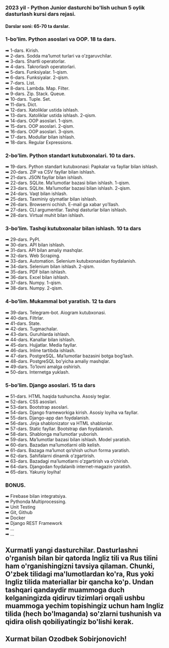 ### 2023 yil - Python Junior dasturchi bo'lish uchun 5 oylik dasturlash kursi dars rejasi.
#### Darslar soni: 65-70 ta darslar.

### 1-bo’lim. Python asoslari va OOP. 18 ta dars.
➡ 1-dars. Kirish.<br>
➡ 2-dars. Sodda ma’lumot turlari va o’zgaruvchilar.<br>
➡ 3-dars. Shartli operatorlar.<br>
➡ 4-dars. Takrorlash operatorlari.<br>
➡ 5-dars. Funksiyalar. 1-qism.<br>
➡ 6-dars. Funksiyalar. 2-qism.<br>
➡ 7-dars. List.<br>
➡ 8-dars. Lambda. Map. Filter.<br>
➡ 9-dars. Zip. Stack. Queue.<br>
➡ 10-dars. Tuple. Set.<br>
➡ 11-dars. Dict.<br>
➡ 12-dars. Xatoliklar ustida ishlash.<br>
➡ 13-dars. Xatoliklar ustida ishlash. 2-qism.<br>
➡ 14-dars. OOP asoslari. 1-qism.<br>
➡ 15-dars. OOP asoslari. 2-qism.<br>
➡ 16-dars. OOP asoslari. 3-qism.<br>
➡ 17-dars. Modullar bilan ishlash.<br>
➡ 18-dars. Regular Expressions.<br>
### 2-bo’lim. Python standart kutubxonalari. 10 ta dars.
➡ 19-dars. Python standart kutubxonasi: Papkalar va fayllar bilan ishlash.<br>
➡ 20-dars. ZIP va CSV fayllar bilan ishlash.<br>
➡ 21-dars. JSON fayllar bilan ishlash.<br>
➡ 22-dars. SQLite. Ma’lumotlar bazasi bilan ishlash. 1-qism.<br>
➡ 23-dars. SQLite. Ma’lumotlar bazasi bilan ishlash. 2-qism.<br>
➡ 24-dars. Vaqt bilan ishlash.<br>
➡ 25-dars. Taxminiy qiymatlar bilan ishlash.<br>
➡ 26-dars. Browserni ochish. E-mail ga xabar yo’llash.<br>
➡ 27-dars. CLI argumentlar. Tashqi dasturlar bilan ishlash.<br>
➡ 28-dars. Virtual muhit bilan ishlash.<br>
### 3-bo’lim. Tashqi kutubxonalar bilan ishlash. 10 ta dars
➡ 29-dars. PyPI.<br>
➡ 30-dars. API bilan ishlash.<br>
➡ 31-dars. API bilan amaliy mashqlar.<br>
➡ 32-dars. Web Scraping.<br>
➡ 33-dars. Automation. Selenium kutubxonasidan foydalanish.<br>
➡ 34-dars. Selenium bilan ishlash. 2-qism.<br>
➡ 35-dars. PDF bilan ishlash.<br>
➡ 36-dars. Excel bilan ishlash.<br>
➡ 37-dars. Numpy. 1-qism.<br>
➡ 38-dars. Numpy. 2-qism.<br>
### 4-bo’lim. Mukammal bot yaratish. 12 ta dars
➡ 39-dars. Telegram-bot. Aiogram kutubxonasi.<br>
➡ 40-dars. Filtrlar.<br>
➡ 41-dars. State.<br>
➡ 42-dars. Tugmachalar.<br>
➡ 43-dars. Guruhlarda ishlash.<br>
➡ 44-dars. Kanallar bilan ishlash.<br>
➡ 45-dars. Hujjatlar. Media fayllar.<br>
➡ 46-dars. Inline tartibda ishlash.<br>
➡ 47-dars. PostgreSQL. Ma’lumotlar bazasini botga bog’lash.<br>
➡ 48-dars. PostgreSQL bo’yicha amaliy mashqlar.<br>
➡ 49-dars. To’lovni amalga oshirish.<br>
➡ 50-dars. Internetga yuklash.<br>
### 5-bo’lim. Django asoslari. 15 ta dars
➡ 51-dars. HTML haqida tushuncha. Asosiy teglar.<br>
➡ 52-dars. CSS asoslari.<br>
➡ 53-dars. Bootstrap asoslari.<br>
➡ 54-dars. Django frameworkiga kirish. Asosiy loyiha va fayllar.<br>
➡ 55-dars. Django-app dan foydalanish.<br>
➡ 56-dars. Jinja shablonizator va HTML shablonlar.<br>
➡ 57-dars. Static fayllar. Bootstrap dan foydalanish.<br>
➡ 58-dars. Shablonga ma’lumotlar yuborish.<br>
➡ 59-dars. Ma’lumotlar bazasi bilan ishlash. Model yaratish.<br>
➡ 60-dars. Bazadan ma’lumotlarni olib kelish.<br>
➡ 61-dars. Bazaga ma’lumot qo’shish uchun forma yaratish.<br>
➡ 62-dars. Sahifalarni dinamik o’zgartirish.<br>
➡ 63-dars. Bazadagi ma’lumotlarni o’zgartirish va o’chirish.<br>
➡ 64-dars. Djangodan foydalanib internet-magazin yaratish.<br>
➡ 65-dars. Yakuniy loyiha!<br>
### BONUS.
➡ Firebase bilan integratsiya.<br>
➡ Pythonda Multiprocessing.<br>
➡ Unit Testing<br>
➡ Git, Github<br>
➡ Docker<br>
➡ Django REST Framework<br>
➡ ...<br>
➡ ...<br>

## Xurmatli yangi dasturchilar. Dasturlashni o'rganish bilan bir qatorda Ingliz tili va Rus tilini ham o'rganishingizni tavsiya qilaman. Chunki, O'zbek tilidagi ma'lumotlardan ko'ra, Rus yoki Ingliz tilida materiallar bir qancha ko'p. Undan tashqari qandaydir muammoga duch kelganingizda qidiruv tizimlari orqali ushbu muammoga yechim topishingiz uchun ham Ingliz tilida (hech bo'lmaganda) so'zlarni tushunish va qidira olish qobiliyatingiz bo'lishi kerak.

## Xurmat bilan Ozodbek Sobirjonovich!
